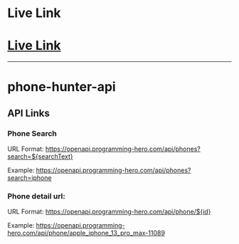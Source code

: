 # Live Link

# [Live Link](https://phone-watch-hunter.netlify.app/)

---

# phone-hunter-api

## API Links

### Phone Search

URL Format: https://openapi.programming-hero.com/api/phones?search=${searchText}

Example: https://openapi.programming-hero.com/api/phones?search=iphone

### Phone detail url:

URL Format: https://openapi.programming-hero.com/api/phone/${id}

Example: https://openapi.programming-hero.com/api/phone/apple_iphone_13_pro_max-11089
